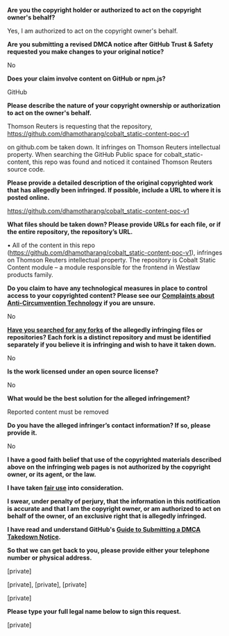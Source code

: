 **Are you the copyright holder or authorized to act on the copyright owner's behalf?**

Yes, I am authorized to act on the copyright owner's behalf.

**Are you submitting a revised DMCA notice after GitHub Trust & Safety requested you make changes to your original notice?**

No

**Does your claim involve content on GitHub or npm.js?**

GitHub

**Please describe the nature of your copyright ownership or authorization to act on the owner's behalf.**

Thomson Reuters is requesting that the repository, https://github.com/dhamotharang/cobalt_static-content-poc-v1

on github.com be taken down. It infringes on Thomson Reuters intellectual property. When searching the GitHub Public space for cobalt_static-content, this repo was found and noticed it contained Thomson Reuters source code.

**Please provide a detailed description of the original copyrighted work that has allegedly been infringed. If possible, include a URL to where it is posted online.**

https://github.com/dhamotharang/cobalt_static-content-poc-v1

**What files should be taken down? Please provide URLs for each file, or if the entire repository, the repository’s URL.**

• All of the content in this repo (https://github.com/dhamotharang/cobalt_static-content-poc-v1), infringes on Thomson Reuters intellectual property. The repository is Cobalt Static Content module – a module responsible for the frontend in Westlaw products family.

**Do you claim to have any technological measures in place to control access to your copyrighted content? Please see our <a href="https://docs.github.com/articles/guide-to-submitting-a-dmca-takedown-notice#complaints-about-anti-circumvention-technology">Complaints about Anti-Circumvention Technology</a> if you are unsure.**

No

**<a href="https://docs.github.com/articles/dmca-takedown-policy#b-what-about-forks-or-whats-a-fork">Have you searched for any forks</a> of the allegedly infringing files or repositories? Each fork is a distinct repository and must be identified separately if you believe it is infringing and wish to have it taken down.**

No

**Is the work licensed under an open source license?**

No

**What would be the best solution for the alleged infringement?**

Reported content must be removed

**Do you have the alleged infringer’s contact information? If so, please provide it.**

No

**I have a good faith belief that use of the copyrighted materials described above on the infringing web pages is not authorized by the copyright owner, or its agent, or the law.**

**I have taken <a href="https://www.lumendatabase.org/topics/22">fair use</a> into consideration.**

**I swear, under penalty of perjury, that the information in this notification is accurate and that I am the copyright owner, or am authorized to act on behalf of the owner, of an exclusive right that is allegedly infringed.**

**I have read and understand GitHub's <a href="https://docs.github.com/articles/guide-to-submitting-a-dmca-takedown-notice/">Guide to Submitting a DMCA Takedown Notice</a>.**

**So that we can get back to you, please provide either your telephone number or physical address.**

[private]

[private], [private], [private]

[private]

**Please type your full legal name below to sign this request.**

[private]
